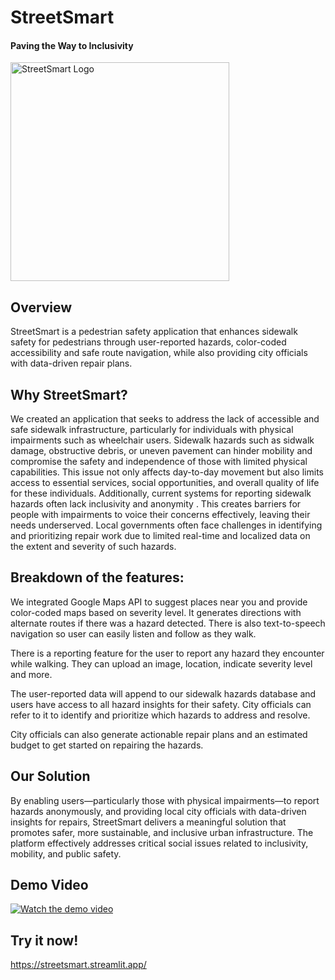 # StreetSmart
#### Paving the Way to Inclusivity

<img width="350" alt="StreetSmart Logo" src="https://github.com/user-attachments/assets/26967a2c-2cdd-43d5-a610-932c4aeefa22">


## Overview
StreetSmart is a pedestrian safety application that enhances sidewalk safety for pedestrians through user-reported hazards, color-coded accessibility and safe route navigation, while also providing city officials with data-driven repair plans.

## Why StreetSmart?
We created an application that seeks to address the lack of accessible and safe sidewalk infrastructure, particularly for individuals with physical impairments such as wheelchair users. Sidewalk hazards such as sidwalk damage, obstructive debris, or uneven pavement can hinder mobility and compromise the safety and independence of those with limited physical capabilities.  This issue not only affects day-to-day movement but also limits access to essential services, social opportunities, and overall quality of life for these individuals. Additionally, current systems for reporting sidewalk hazards often lack inclusivity and anonymity . This creates barriers for people with impairments to voice their concerns effectively, leaving their needs underserved. Local governments often face challenges in identifying and prioritizing repair work due to limited real-time and localized data on the extent and severity of such hazards.


## Breakdown of the features:
We integrated Google Maps API to suggest places near you and provide color-coded maps based on severity level. It generates directions with alternate routes if there was a hazard detected. There is also text-to-speech navigation so user can easily listen and follow as they walk.

There is a reporting feature for the user to report any hazard they encounter while walking. They can upload an image, location, indicate severity level and more. 

The user-reported data will append to our sidewalk hazards database and users have access to all hazard insights for their safety. City officials can refer to it to identify and prioritize which hazards to address and resolve. 

City officials can also generate actionable repair plans and an estimated budget to get started on repairing the hazards. 

## Our Solution
By enabling users—particularly those with physical impairments—to report hazards anonymously, and providing local city officials with data-driven insights for repairs, StreetSmart delivers a meaningful solution that promotes safer, more sustainable, and inclusive urban infrastructure. The platform effectively addresses critical social issues related to inclusivity, mobility, and public safety.



## Demo Video
[![Watch the demo video](https://img.youtube.com/vi/w1j6FtyK9QE/0.jpg)](https://youtu.be/w1j6FtyK9QE)

## Try it now!
https://streetsmart.streamlit.app/


